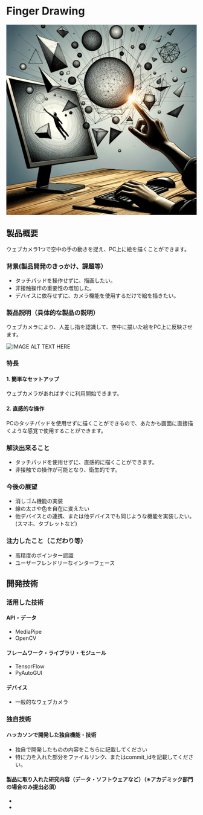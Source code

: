 # Finger Drawing

![IMAGE ALT TEXT HERE](data/instruction_finger_drawing.png)

## 製品概要
ウェブカメラ1つで空中の手の動きを捉え、PC上に絵を描くことができます。

### 背景(製品開発のきっかけ、課題等）
- タッチパッドを操作せずに、描画したい。
- 非接触操作の重要性の増加した。
- デバイスに依存せずに、カメラ機能を使用するだけで絵を描きたい。

### 製品説明（具体的な製品の説明）
ウェブカメラにより、人差し指を認識して、空中に描いた絵をPC上に反映させます。

![IMAGE ALT TEXT HERE](data/instruction_gui.png)

### 特長
#### 1. 簡単なセットアップ
ウェブカメラがあればすぐに利用開始できます。
#### 2. 直感的な操作
PCのタッチパッドを使用せずに描くことができるので、あたかも画面に直接描くような感覚で使用することができます。

### 解決出来ること
- タッチパッドを使用せずに、直感的に描くことができます。
- 非接触での操作が可能となり、衛生的です。

### 今後の展望
- 消しゴム機能の実装
- 線の太さや色を自在に変えたい
- 他デバイスとの連携、または他デバイスでも同じような機能を実装したい。(スマホ、タブレットなど)

### 注力したこと（こだわり等）
* 高精度のポインター認識
* ユーザーフレンドリーなインターフェース

## 開発技術
### 活用した技術
#### API・データ
* MediaPipe
* OpenCV

#### フレームワーク・ライブラリ・モジュール
* TensorFlow
* PyAutoGUI

#### デバイス
* 一般的なウェブカメラ

### 独自技術
#### ハッカソンで開発した独自機能・技術
* 独自で開発したものの内容をこちらに記載してください
* 特に力を入れた部分をファイルリンク、またはcommit_idを記載してください。

#### 製品に取り入れた研究内容（データ・ソフトウェアなど）（※アカデミック部門の場合のみ提出必須）
* 
* 
